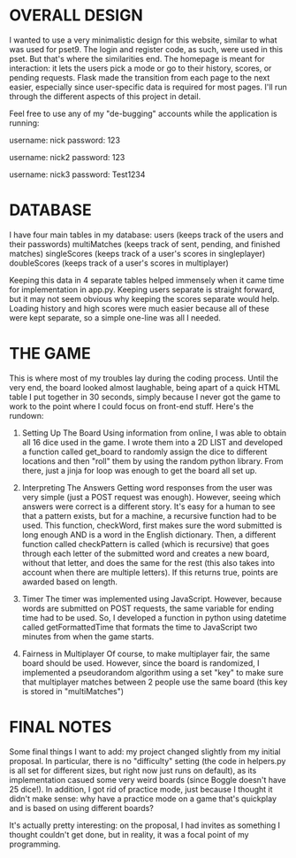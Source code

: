 # OVERALL DESIGN
I wanted to use a very minimalistic design for this website, similar to what was used for pset9. The login and register code, as such, were used in this pset. But that's where the similarities end. The homepage is meant for interaction: it lets the users pick a mode or go to their history, scores, or pending requests. Flask made the transition from each page to the next easier, especially since user-specific data is required for most pages. I'll run through the different aspects of this project in detail.

Feel free to use any of my "de-bugging" accounts while the application is running:

username: nick
password: 123

username: nick2
password: 123

username: nick3
password: Test1234

# DATABASE
I have four main tables in my database:
    users (keeps track of the users and their passwords)
    multiMatches (keeps track of sent, pending, and finished matches)
    singleScores (keeps track of a user's scores in singleplayer)
    doubleScores (keeps track of a user's scores in multiplayer)

Keeping this data in 4 separate tables helped immensely when it came time for implementation in app.py. Keeping users separate is straight forward, but it may not seem obvious why keeping the scores separate would help. Loading history and high scores were much easier because all of these were kept separate, so a simple one-line was all I needed.

# THE GAME
This is where most of my troubles lay during the coding process. Until the very end, the board looked almost laughable, being apart of a quick HTML table I put together in 30 seconds, simply because I never got the game to work to the point where I could focus on front-end stuff. Here's the rundown:

1) Setting Up The Board
    Using information from online, I was able to obtain all 16 dice used in the game. I wrote them into a 2D LIST and developed a function called get_board to randomly assign the dice to different locations and then "roll" them by using the random python library. From there, just a jinja for loop was enough to get the board all set up.

2) Interpreting The Answers
    Getting word responses from the user was very simple (just a POST request was enough). However, seeing which answers were correct is a different story. It's easy for a human to see that a pattern exists, but for a machine, a recursive function had to be used. This function, checkWord, first makes sure the word submitted is long enough AND is a word in the English dictionary. Then, a different function called checkPattern is called (which is recursive) that goes through each letter of the submitted word and creates a new board, without that letter, and does the same for the rest (this also takes into account when there are multiple letters). If this returns true, points are awarded based on length.

3) Timer
    The timer was implemented using JavaScript. However, because words are submitted on POST requests, the same variable for ending time had to be used. So, I developed a function in python using datetime called getFormattedTime that formats the time to JavaScript two minutes from when the game starts.

4) Fairness in Multiplayer
    Of course, to make multiplayer fair, the same board should be used. However, since the board is randomized, I implemented a pseudorandom algorithm using a set "key" to make sure that multiplayer matches between 2 people use the same board (this key is stored in "multiMatches")

# FINAL NOTES
Some final things I want to add: my project changed slightly from my initial proposal. In particular, there is no "difficulty" setting (the code in helpers.py is all set for different sizes, but right now just runs on default), as its implementation casued some very weird boards (since Boggle doesn't have 25 dice!). In addition, I got rid of practice mode, just because I thought it didn't make sense: why have a practice mode on a game that's quickplay and is based on using different boards?

It's actually pretty interesting: on the proposal, I had invites as something I thought couldn't get done, but in reality, it was a focal point of my programming.